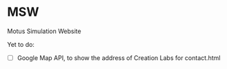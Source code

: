 # MSW
Motus Simulation Website

Yet to do:

 - [ ] Google Map API, to show the address of Creation Labs for contact.html
